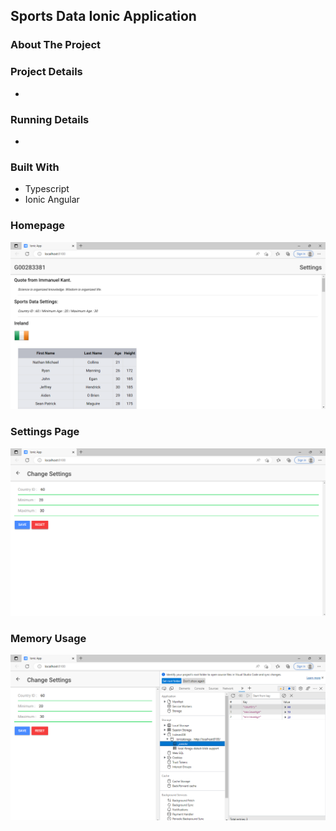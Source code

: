 ## Sports Data Ionic Application


### **About The Project**


### **Project Details**
- 


### **Running Details**
- 

### **Built With**
- Typescript
- Ionic Angular

### **Homepage**
![Table](/assets/homepage.PNG)

### **Settings Page**
![Table](/assets/settings.PNG)

### **Memory Usage**
![Table](/assets/memory.PNG)
